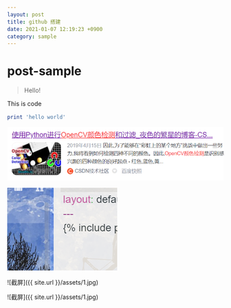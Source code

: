 ```yaml
---
layout: post
title: github 搭建
date: 2021-01-07 12:19:23 +0900
category: sample
---
```

# post-sample
> Hello!

This is code
```ruby
print 'hello world'
```
![](images/1609996595574.png)


![test image](./images/1609999846584.png)




![截屏]({{ site.url }}/assets/1.jpg)

![截屏]({{ site.url }}/assets/1.jpg)
